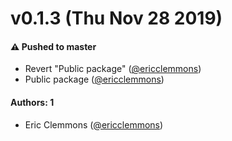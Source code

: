 # v0.1.3 (Thu Nov 28 2019)

#### ⚠️  Pushed to master

- Revert "Public package"  ([@ericclemmons](https://github.com/ericclemmons))
- Public package  ([@ericclemmons](https://github.com/ericclemmons))

#### Authors: 1

- Eric Clemmons ([@ericclemmons](https://github.com/ericclemmons))